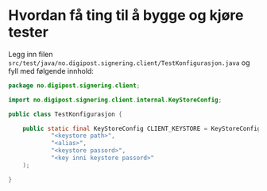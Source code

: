 # Hvordan få ting til å bygge og kjøre tester

Legg inn filen `src/test/java/no.digipost.signering.client/TestKonfigurasjon.java` og fyll med følgende innhold:

```java
package no.digipost.signering.client;

import no.digipost.signering.client.internal.KeyStoreConfig;

public class TestKonfigurasjon {

    public static final KeyStoreConfig CLIENT_KEYSTORE = KeyStoreConfig.fraKeyStore(
            "<keystore path>",
            "<alias>",
            "<keystore passord>",
            "<key inni keystore passord>"
    );

}
```
